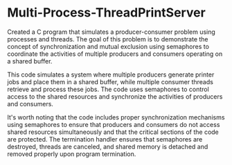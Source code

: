 # Multi-Process-ThreadPrintServer

Created a C program that simulates a producer-consumer problem using processes and threads. The goal of this problem is to demonstrate the concept of synchronization and mutual exclusion using semaphores to coordinate the activities of multiple producers and consumers operating on a shared buffer.

This code simulates a system where multiple producers generate printer jobs and place them in a shared buffer, while multiple consumer threads retrieve and process these jobs. The code uses semaphores to control access to the shared resources and synchronize the activities of producers and consumers.

It's worth noting that the code includes proper synchronization mechanisms using semaphores to ensure that producers and consumers do not access shared resources simultaneously and that the critical sections of the code are protected. The termination handler ensures that semaphores are destroyed, threads are canceled, and shared memory is detached and removed properly upon program termination.
